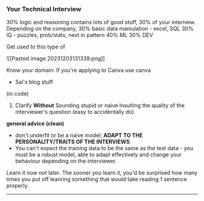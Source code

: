 ### Your Technical Interview
30% logic and reasoning contains lots of good stuff, 30% of your interivew. Depending on the company, 
30% basic data maniulation - excel, SQL
30% IQ - puzzles, prob/stats, next in pattern
40% ML
30% DEV 

Get used to this type of 

![[Pasted image 20231203131339.png]]

Know your domain: If you're applying to Canva use canva
- Sai's blog stuff 

(in code)
1. Clarify 
	**Without**
	Sounding stupid or naive
		Insulting the quality of the interviewer's question (easy to accidentally do) 

**general advice (clean)**
- don't underfit or be a naive model; **ADAPT TO THE PERSONALITY/TRAITS OF THE INTERVIEWS**
- You can't expect the training data to be the same as the test data - you must be a robust model, able to adapt effectively and change your behaviour depending on the interviewer. 

Learn it now not later. The sooner you learn it, 
you'd be surprised how many times you put off leanring something that would take reading 1 sentence properly. 


---
